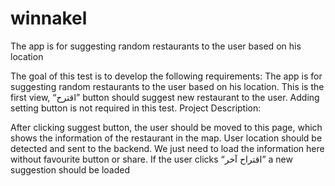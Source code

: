 # winnakel
The app is for suggesting random restaurants to the user based on his location


The goal of this test is to develop the following requirements:
The app is for suggesting random restaurants to the user based on his location.
This is the first view, “اقترح” button should suggest new restaurant to the user. Adding setting button is not required in this test.
Project Description:

After clicking suggest button, the user should be moved to this page, which shows the information of the restaurant in the map. User location should be detected and sent to the backend. We just need to load the information here without favourite button or share. If the user clicks “اقتراح آخر” a new suggestion should be loaded
